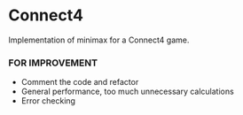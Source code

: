 # Connect4
Implementation of minimax for a Connect4 game.

### FOR IMPROVEMENT
- Comment the code and refactor
- General performance, too much unnecessary calculations
- Error checking
